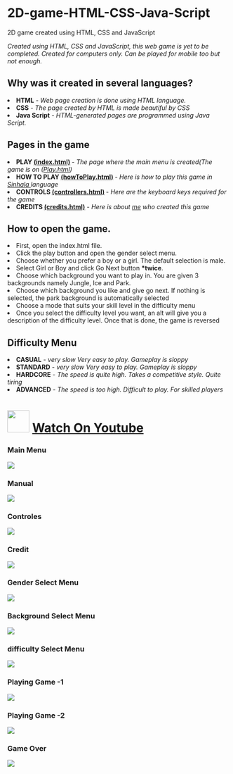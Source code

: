 # 2D-game-HTML-CSS-Java-Script
2D game created using HTML, CSS and JavaScript

<i> Created using HTML, CSS and JavaScript, this web game is yet to be completed. Created for computers only. Can be played for mobile too but not enough. </i>

<h2>Why was it created in several languages?</h2>
<li><b>HTML</b> - <i>Web page creation is done using HTML language.</i></li>
<li><b>CSS</b> - <i>The page created by HTML is made beautiful by CSS</i></li>
<li><b>Java Script</b> - <i>HTML-generated pages are programmed using Java Script.</i></li>

<h2>Pages in the game</h2>
<li><b>PLAY <u>(index.html)</u> </b> - <i>The page where the main menu is created(The game is on (<u>Play.html</u>)</i></li>
<li><b>HOW TO PLAY <u>(howToPlay.html)</u> </b> - <i>Here is how to play this game in <a href="https://en.wikipedia.org/wiki/Sinhala_language">Sinhala </a>language</i></li>
<li><b>CONTROLS <u>(controllers.html)</u> </b> - <i>Here are the keyboard keys required for the game</i></li>
<li><b>CREDITS <u>(credits.html)</u></b> - <i>Here is about <a href="https://shehan774690541@gmail.com/">me</a> who created this game</i></li>

<h2>How to open the game.</h2>
<li>First, open the index.html file.</li>
<li>Click the play button and open the gender select menu.</li>
<li>Choose whether you prefer a boy or a girl. The default selection is male.</li>
<li>Select Girl or Boy and click Go Next button <b>*twice</b>.</li>
<li>Choose which background you want to play in. You are given 3 backgrounds namely Jungle, Ice and Park.</li>
<li>Choose which background you like and give go next. If nothing is selected, the park background is automatically selected</li>
<li>Choose a mode that suits your skill level in the difficulty menu</li>
<li>Once you select the difficulty level you want, an alt will give you a description of the difficulty level. Once that is done, the game is reversed</li>

<h2>Difficulty Menu</h2>
<li><b>CASUAL</b> - <i>very slow  Very easy to play.  Gameplay is sloppy</i></li>
<li><b>STANDARD</b> - <i>very slow  Very easy to play.  Gameplay is sloppy</i></li>
<li><b>HARDCORE</b> - <i>The speed is quite high.  Takes a competitive style.  Quite tiring</i></li>
<li><b>ADVANCED</b> - <i>The speed is too high.  Difficult to play.  For skilled players</i></li>

<h1>
<span><img src="https://static.vecteezy.com/system/resources/previews/018/930/575/original/youtube-logo-youtube-icon-transparent-free-png.png" height="50px"/> <a href="https://youtu.be/xvsQJ_ONT6U" >Watch On Youtube</a></span>
</h1>

<h3>Main Menu</h3>
<img src="git-img/mainMenu.png"/>

<h3>Manual</h3>
<img src="git-img/manual.png"/>

<h3>Controles</h3>
<img src="git-img/keys.png"/>

<h3>Credit</h3>
<img src="git-img/credit.png"/>

<h3>Gender Select Menu</h3>
<img src="git-img/player1.png"/>

<h3>Background Select Menu</h3>
<img src="git-img/bg.png"/>

<h3>difficulty Select Menu</h3>
<img src="git-img/difficulty.png"/>

<h3>Playing Game -1</h3>
<img src="git-img/playing2.png"/>

<h3>Playing Game -2</h3>
<img src="git-img/playing.png"/>

<h3>Game Over</h3>
<img src="git-img/win.png"/>


